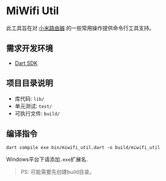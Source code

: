# MiWifi Util
此工具旨在对 [小米路由器](https://www.mi.com/miwifi/) 的一些常用操作提供命令行工具支持。

## 需求开发环境

* [Dart SDK](https://dart.dev/get-dart)

## 项目目录说明

* 库代码: `lib/`
* 单元测试: `test/`
* 可执行文件: `build/`

## 编译指令

```shell
dart compile exe bin/miwifi_util.dart -o build/miwifi_util
```
Windows平台下请添加`.exe`扩展名.
> PS: 可能需要先创建build目录。
